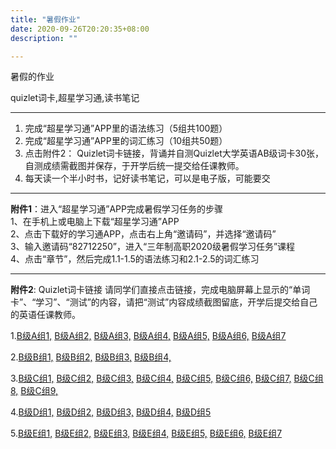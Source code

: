 ```yaml
---
title: "暑假作业"
date: 2020-09-26T20:20:35+08:00
description: ""

---
```


暑假的作业

quizlet词卡,超星学习通,读书笔记

---

1. 完成“超星学习通”APP里的语法练习（5组共100题）
2. 完成“超星学习通”APP里的词汇练习（10组共50题）
3. 点击附件2： Quizlet词卡链接，背诵并自测Quizlet大学英语AB级词卡30张，自测成绩需截图并保存，于开学后统一提交给任课教师。
4. 每天读一个半小时书，记好读书笔记，可以是电子版，可能要交

---

**附件1**：进入“超星学习通”APP完成暑假学习任务的步骤  
1、在手机上或电脑上下载“超星学习通”APP  
2、点击下载好的学习通APP，点击右上角“邀请码”，并选择“邀请码”  
3、输入邀请码“82712250”，进入“三年制高职2020级暑假学习任务”课程  
4、点击“章节”，然后完成1.1-1.5的语法练习和2.1-2.5的词汇练习  
  
---
  
**附件2**: Quizlet词卡链接
请同学们直接点击链接，完成电脑屏幕上显示的“单词卡”、“学习”、“测试”的内容，请把“测试”内容成绩截图留底，开学后提交给自己的英语任课教师。  

1.[B级A组1,](https://quizlet.com/cn/486065661/b%E7%BA%A7a%E7%BB%841-flash-cards/) [B级A组2,](https://quizlet.com/cn/486067789/b%E7%BA%A7a%E7%BB%842-flash-cards) [B级A组3,](https://quizlet.com/cn/486088843/b%E7%BA%A7a%E7%BB%843-flash-cards/) [B级A组4,](https://quizlet.com/cn/486091073/b%E7%BA%A7a%E7%BB%844-flash-cards/) [B级A组5,](https://quizlet.com/cn/486093406/b%E7%BA%A7a%E7%BB%845-flash-cards/) [B级A组6,](https://quizlet.com/cn/486097424/b%E7%BA%A7a%E7%BB%846-flash-cards/) [B级A组7](https://quizlet.com/cn/486100490/b%E7%BA%A7a%E7%BB%847-flash-cards/)  

2.[B级B组1,](https://quizlet.com/cn/475047671/b%E7%BA%A7b%E7%BB%841-flash-cards/) [B级B组2,](https://quizlet.com/cn/475050446/b%E7%BA%A7b%E7%BB%842-flash-cards/) [B级B组3,](https://quizlet.com/cn/475051089/b%E7%BA%A7b%E7%BB%843-flash-cards/) [B级B组4,](https://quizlet.com/cn/475051628/b%E7%BA%A7b%E7%BB%844-flash-cards/)  

3.[B级C组1,](https://quizlet.com/cn/516000937/b%E7%BA%A7c%E7%BB%841-flash-cards/) [B级C组2,](https://quizlet.com/cn/496625665/b%E7%BA%A7c%E7%BB%842-flash-cards/) [B级C组3,](https://quizlet.com/cn/516002676/b%E7%BA%A7c%E7%BB%843-flash-cards/) [B级C组4,](https://quizlet.com/cn/516003433/b%E7%BA%A7c%E7%BB%844-flash-cards/) [B级C组5,](https://quizlet.com/cn/516005780/b%E7%BA%A7c%E7%BB%845-flash-cards/) [B级C组6,](https://quizlet.com/cn/516004189/b%E7%BA%A7c%E7%BB%846-flash-cards/) [B级C组7,](https://quizlet.com/cn/486533363/b%E7%BA%A7c%E7%BB%847-flash-cards/) [B级C组8,](https://quizlet.com/cn/516006740/b%E7%BA%A7c%E7%BB%848-flash-cards/) [B级C组9,](https://quizlet.com/cn/516007465/b%E7%BA%A7c%E7%BB%849-flash-cards/)  

4.[B级D组1,](https://quizlet.com/cn/479573914/b%E7%BA%A7d%E7%BB%841-flash-cards/) [B级D组2,](https://quizlet.com/cn/479574735/b%E7%BA%A7d%E7%BB%842-flash-cards/) [B级D组3,](https://quizlet.com/cn/479575056/b%E7%BA%A7d%E7%BB%843-flash-cards/) [B级D组4,](https://quizlet.com/cn/479575404/b%E7%BA%A7d%E7%BB%844-flash-cards/) [B级D组5](https://quizlet.com/cn/479575850/b%E7%BA%A7d%E7%BB%845-flash-cards/)  

5.[B级E组1,](https://quizlet.com/cn/484953037/b%E7%BA%A7e%E7%BB%841-flash-cards/) [B级E组2,](https://quizlet.com/cn/484956357/b%E7%BA%A7e%E7%BB%842-flash-cards/) [B级E组3,](https://quizlet.com/cn/484962480/b%E7%BA%A7e%E7%BB%843-flash-cards/) [B级E组4,](https://quizlet.com/cn/484968424/b%E7%BA%A7e%E7%BB%844-flash-cards/) [B级E组5,](https://quizlet.com/cn/484972239/b%E7%BA%A7e%E7%BB%845-flash-cards/) [B级E组6,](https://quizlet.com/cn/485341862/b%E7%BA%A7e%E7%BB%846-flash-cards/) [B级E组7](https://quizlet.com/cn/485350641/b%E7%BA%A7e%E7%BB%847-flash-cards/)  
